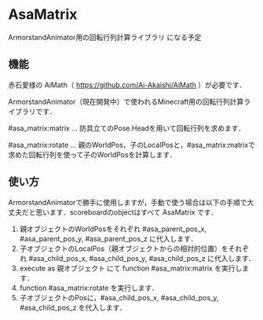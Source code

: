 # AsaMatrix
ArmorstandAnimator用の回転行列計算ライブラリ になる予定

## 機能

赤石愛様の AiMath（
https://github.com/Ai-Akaishi/AiMath
）が必要です．

ArmorstandAnimator（現在開発中）で使われるMinecraft用の回転行列計算ライブラリです．

#asa_matrix:matrix ... 防具立てのPose.Headを用いて回転行列を求めます．

#asa_matrix:rotate ... 親のWorldPos，子のLocalPosと，#asa_matrix:matrixで求めた回転行列を使って子のWorldPosを計算します．

## 使い方

ArmorstandAnimatorで勝手に使用しますが，手動で使う場合は以下の手順で大丈夫だと思います．scoreboardのobjectはすべて AsaMatrix です．

1. 親オブジェクトのWorldPosをそれぞれ #asa_parent_pos_x, #asa_parent_pos_y, #asa_parent_pos_z に代入します．
2. 子オブジェクトのLocalPos（親オブジェクトからの相対的位置）をそれぞれ #asa_child_pos_x, #asa_child_pos_y, #asa_child_pos_z に代入します．
3. execute as 親オブジェクト にて function #asa_matrix:matrix を実行します．
4. function #asa_matrix:rotate を実行します．
5. 子オブジェクトのPosに，#asa_child_pos_x, #asa_child_pos_y, #asa_child_pos_z を代入します．

